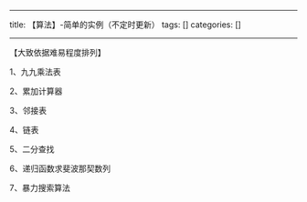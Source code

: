 
--- 
title:  【算法】-简单的实例（不定时更新） 
tags: []
categories: [] 

---
【大致依据难易程度排列】

1、九九乘法表

2、累加计算器

3、邻接表

4、链表

5、二分查找

6、递归函数求斐波那契数列

7、暴力搜索算法
